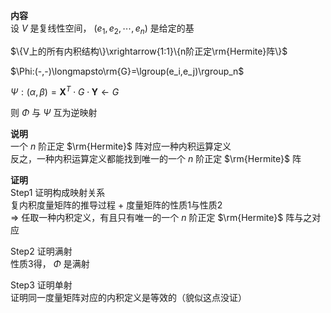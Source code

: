 **内容**    
设 $V$ 是复线性空间， $(e_1,e_2,\cdots,e_n)$ 是给定的基    
    
 $\{V上的所有内积结构\}\xrightarrow{1:1}\{n阶正定\rm{Hermite}阵\}$     
    
 $\Phi:(-,-)\longmapsto\rm{G}=\lgroup(e_i,e_j)\rgroup_n$     
    
 $\Psi:(\alpha,\beta)=\mathbf{X}^T\cdot G\cdot\mathbf{Y}\longleftarrow G$     
    
则 $\Phi$ 与 $\Psi$ 互为逆映射    
    
**说明**    
一个 $n$ 阶正定 $\rm{Hermite}$ 阵对应一种内积运算定义    
反之，一种内积运算定义都能找到唯一的一个 $n$ 阶正定 $\rm{Hermite}$ 阵    
    
**证明**    
Step1 证明构成映射关系    
复内积度量矩阵的推导过程 $+$ 度量矩阵的性质1与性质2    
 $\Rightarrow$ 任取一种内积定义，有且只有唯一的一个 $n$ 阶正定 $\rm{Hermite}$ 阵与之对应    
    
Step2 证明满射    
性质3得， $\Phi$ 是满射    
    
Step3 证明单射    
证明同一度量矩阵对应的内积定义是等效的（貌似这点没证）    

